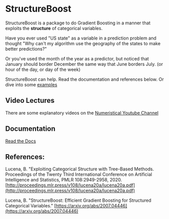 # StructureBoost

StructureBoost is a package to do Gradient Boosting in a manner that exploits the **structure** of categorical variables.

Have you ever used "US state" as a variable in a prediction problem and thought "Why can't my algorithm use the geography of the states to make better predictions?"

Or you've used the month of the year as a predictor, but noticed that January should border December the same way that June borders July. (or hour of the day, or day of the week)

StructureBoost can help.  Read the documentation and references below.  Or dive into some [examples](https://github.com/numeristical/structureboost/tree/master/examples)

## Video Lectures

There are some explanatory videos on the [Numeristical Youtube Channel](https://www.youtube.com/channel/UCfsbASar8nsLs4NbhQwuaVg)


## Documentation
[Read the Docs](https://structureboost.readthedocs.io/)

## References:

Lucena, B. "Exploiting Categorical Structure with Tree-Based Methods. Proceedings of the Twenty Third International Conference on Artificial Intelligence and Statistics, PMLR 108:2949-2958, 2020. [http://proceedings.mlr.press/v108/lucena20a/lucena20a.pdf](http://proceedings.mlr.press/v108/lucena20a/lucena20a.pdf)

Lucena, B. "StructureBoost: Efficient Gradient Boosting for Structured Categorical Variables." [https://arxiv.org/abs/2007.04446](https://arxiv.org/abs/2007.04446)
